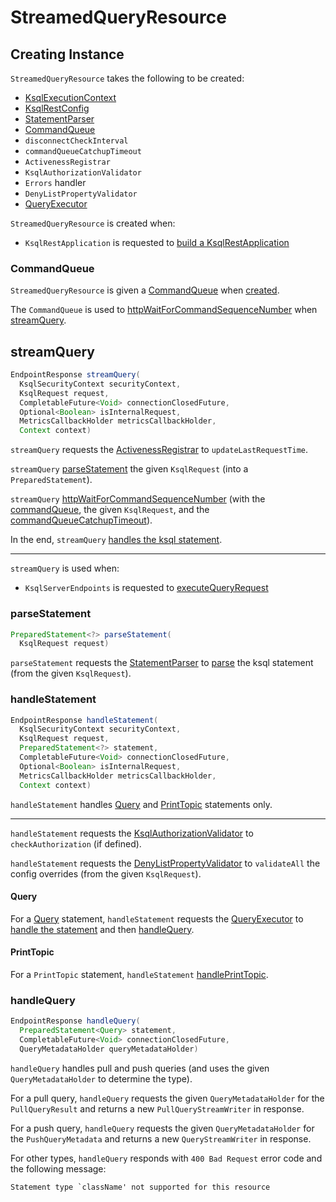 # StreamedQueryResource

## Creating Instance

`StreamedQueryResource` takes the following to be created:

* <span id="ksqlEngine"> [KsqlExecutionContext](../KsqlExecutionContext.md)
* <span id="ksqlRestConfig"> [KsqlRestConfig](KsqlRestConfig.md)
* <span id="statementParser"> [StatementParser](StatementParser.md)
* [CommandQueue](#commandQueue)
* <span id="disconnectCheckInterval"> `disconnectCheckInterval`
* <span id="commandQueueCatchupTimeout"> `commandQueueCatchupTimeout`
* <span id="activenessRegistrar"> `ActivenessRegistrar`
* <span id="authorizationValidator"> `KsqlAuthorizationValidator`
* <span id="errorHandler"> `Errors` handler
* <span id="denyListPropertyValidator"> `DenyListPropertyValidator`
* <span id="queryExecutor"> [QueryExecutor](QueryExecutor.md)

`StreamedQueryResource` is created when:

* `KsqlRestApplication` is requested to [build a KsqlRestApplication](KsqlRestApplication.md#buildApplication)

### <span id="commandQueue"> CommandQueue

`StreamedQueryResource` is given a [CommandQueue](CommandQueue.md) when [created](#creating-instance).

The `CommandQueue` is used to [httpWaitForCommandSequenceNumber](CommandStoreUtil.md#httpWaitForCommandSequenceNumber) when [streamQuery](#streamQuery).

## <span id="streamQuery"> streamQuery

```java
EndpointResponse streamQuery(
  KsqlSecurityContext securityContext,
  KsqlRequest request,
  CompletableFuture<Void> connectionClosedFuture,
  Optional<Boolean> isInternalRequest,
  MetricsCallbackHolder metricsCallbackHolder,
  Context context)
```

`streamQuery` requests the [ActivenessRegistrar](#activenessRegistrar) to `updateLastRequestTime`.

`streamQuery` [parseStatement](#parseStatement) the given `KsqlRequest` (into a `PreparedStatement`).

`streamQuery` [httpWaitForCommandSequenceNumber](CommandStoreUtil.md#httpWaitForCommandSequenceNumber) (with the [commandQueue](#commandQueue), the given `KsqlRequest`, and the [commandQueueCatchupTimeout](#commandQueueCatchupTimeout)).

In the end, `streamQuery` [handles the ksql statement](#handleStatement).

---

`streamQuery` is used when:

* `KsqlServerEndpoints` is requested to [executeQueryRequest](KsqlServerEndpoints.md#executeQueryRequest)

### <span id="parseStatement"> parseStatement

```java
PreparedStatement<?> parseStatement(
  KsqlRequest request)
```

`parseStatement` requests the [StatementParser](#statementParser) to [parse](StatementParser.md#parseSingleStatement) the ksql statement (from the given `KsqlRequest`).

### <span id="handleStatement"> handleStatement

```java
EndpointResponse handleStatement(
  KsqlSecurityContext securityContext,
  KsqlRequest request,
  PreparedStatement<?> statement,
  CompletableFuture<Void> connectionClosedFuture,
  Optional<Boolean> isInternalRequest,
  MetricsCallbackHolder metricsCallbackHolder,
  Context context)
```

`handleStatement` handles [Query](#handleStatement-Query) and [PrintTopic](#handleStatement-PrintTopic) statements only.

---

`handleStatement` requests the [KsqlAuthorizationValidator](#authorizationValidator) to `checkAuthorization` (if defined).

`handleStatement` requests the [DenyListPropertyValidator](#denyListPropertyValidator) to `validateAll` the config overrides (from the given `KsqlRequest`).

#### <span id="handleStatement-Query"> Query

For a [Query](../parser/Query.md) statement, `handleStatement` requests the [QueryExecutor](#queryExecutor) to [handle the statement](QueryExecutor.md#handleStatement) and then [handleQuery](#handleQuery).

#### <span id="handleStatement-PrintTopic"> PrintTopic

For a `PrintTopic` statement, `handleStatement` [handlePrintTopic](#handlePrintTopic).

### <span id="handleQuery"> handleQuery

```java
EndpointResponse handleQuery(
  PreparedStatement<Query> statement,
  CompletableFuture<Void> connectionClosedFuture,
  QueryMetadataHolder queryMetadataHolder)
```

`handleQuery` handles pull and push queries (and uses the given `QueryMetadataHolder` to determine the type).

For a pull query, `handleQuery` requests the given `QueryMetadataHolder` for the `PullQueryResult` and returns a new `PullQueryStreamWriter` in response.

For a push query, `handleQuery` requests the given `QueryMetadataHolder` for the `PushQueryMetadata` and returns a new `QueryStreamWriter` in response.

For other types, `handleQuery` responds with `400 Bad Request` error code and the following message:

```text
Statement type `className' not supported for this resource
```
